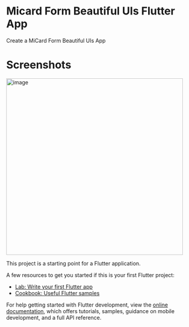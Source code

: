 # Micard Form Beautiful UIs Flutter App

Create a MiCard Form Beautiful UIs App 

# Screenshots
<img width="469" alt="image" src="https://github.com/Tufail-Ahmed1/MiCard-LoginForm-How-to-Build-Beautiful-UIs-Flutter-Widgets/assets/128387947/8e1feba3-b003-4c33-b4c0-657a91d6a830">


This project is a starting point for a Flutter application.

A few resources to get you started if this is your first Flutter project:

- [Lab: Write your first Flutter app](https://docs.flutter.dev/get-started/codelab)
- [Cookbook: Useful Flutter samples](https://docs.flutter.dev/cookbook)

For help getting started with Flutter development, view the
[online documentation](https://docs.flutter.dev/), which offers tutorials,
samples, guidance on mobile development, and a full API reference.
